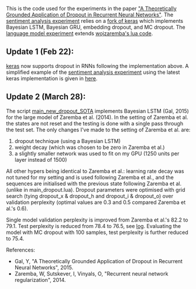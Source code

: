 This is the code used for the experiments in the paper ["A Theoretically Grounded Application of Dropout in Recurrent Neural Networks"](http://mlg.eng.cam.ac.uk/yarin/publications.html#Gal2015Theoretically). The [sentiment analysis experiment](Sentiment_analysis_code/) relies on a [fork of keras](https://github.com/yaringal/keras/tree/BayesianRNN) which implements Bayesian LSTM, Bayesian GRU, embedding dropout, and MC dropout. The [language model experiment](LM_code/) extends [wojzaremba's lua code](https://github.com/wojzaremba/lstm).

## Update 1 (Feb 22): 
[keras](https://github.com/fchollet/keras) now supports dropout in RNNs following the implementation above. A simplified example of the [sentiment analysis experiment](Sentiment_analysis_code/) using the latest keras implementation is given in [here](Example/).

## Update 2 (March 28): 
The script [main_new_dropout_SOTA](LM_code/main_new_dropout_SOTA.lua) implements Bayesian LSTM (Gal, 2015) for the large model of Zaremba et al. (2014). In the setting of Zaremba et al. the states are not reset and the testing is done with a single pass through the test set. The only changes I've made to the setting of Zaremba et al. are:

1. dropout technique (using a Bayesian LSTM)
2. weight decay (which was chosen to be zero in Zaremba et al.)
3. a slightly smaller network was used to fit on my GPU (1250 units per layer instead of 1500)

All other hypers being identical to Zaremba et al.: learning rate decay was not tuned for my setting and is used following Zaremba et al., and the sequences are initialised with the previous state following Zaremba et al. (unlike in main_dropout.lua). Dropout parameters were optimised with grid search (tying dropout_x & dropout_h and dropout_i & dropout_o) over validation perplexity (optimal values are 0.3 and 0.5 compared Zaremba et al.'s 0.6).

Single model validation perplexity is improved from Zaremba et al.'s 82.2 to 79.1. Test perplexity is reduced from 78.4 to 76.5, see [log](LM_code/main_new_dropout_SOTA.log). Evaluating the model with MC dropout with 100 samples, test perplexity is further reduced to 75.4.


References:

* Gal, Y, "A Theoretically Grounded Application of Dropout in Recurrent Neural Networks", 2015.
* Zaremba, W, Sutskever, I, Vinyals, O, "Recurrent neural network regularization", 2014.